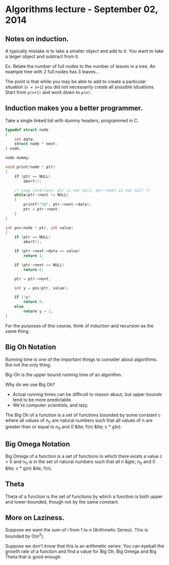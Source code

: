 # Algorithms lecture - September 02, 2014

## Notes on induction.

A typically mistake is to take a smaller object and add to it. You want to take
a larger object and subtract from it.

Ex. Relate the number of full nodes to the number of leaves in a tree. An
example tree with 2 full nodes has 3 leaves...

The point is that while you may be able to add to create a particular situation
(`n = n+1`) you did not necessarily create all possible situations. Start
from `p(n+1)` and work down to `p(n)`.

## Induction makes you a better programmer.

Take a single linked list with dummy headers, programmed in C.

```C
typedef struct node
{
    int data;
    struct node * next;
} node;

node dummy;

void print(node * ptr)
{
    if (ptr == NULL)
        abort();

    /* Loop invariant: ptr is not null, ptr->next is not null */
    while(ptr->next != NULL)
    {
        printf("%d", ptr->next->data);
        ptr = ptr->next;
    }
}

int pos(node * ptr, int value)
{
    if (ptr == NULL)
        abort();

    if (ptr->next->data == value)
        return 1;

    if (ptr->next == NULL)
        return 0;

    ptr = ptr->next;

    int y = pos(ptr, value);

    if (!y)
        return 0;
    else
        return y + 1;
}
```

For the purposes of this course, think of induction and recursion as the same
thing.

## Big Oh Notation
Running time is one of the important things to consider about algorithms. But
not the only thing.

Big-Oh is the upper bound running time of an algorithm.

Why do we use Big Oh?
* Actual running times can be difficult to reason about, but upper bounds tend
    to be more predictable.
* We're computer scientists, and lazy.

The Big Oh of a function is a set of functions bounded by some constant c where
all values of n<sub>0</sub> are natural numbers such that all values of n are
greater than or equal to n<sub>0</sub> and 0 &lte; f(n) &lte; c * g(n).

## Big Omega Notation

Big Omega of a function is a set of functions in which there exists a value c
&gt; 0 and n<sub>0</sub> is in the set of natural numbers such that all n &gte;
n<sub>0</sub> and 0 &lte; c * g(n) &lte; f(n).

## Theta
Theta of a function is the set of functions by which a function is both upper
and lower-bounded, though not by the same constant.

## More on Laziness.

Suppose we want the sum of i from 1 to n (Arithmetic Series). This is bounded by
O(n<sup>2</sup>).

Suppose we don't know that this is an arithmetic series: You can eyeball the
growth rate of a function and find a value for Big Oh, Big Omega and Big Theta
that is good enough.
